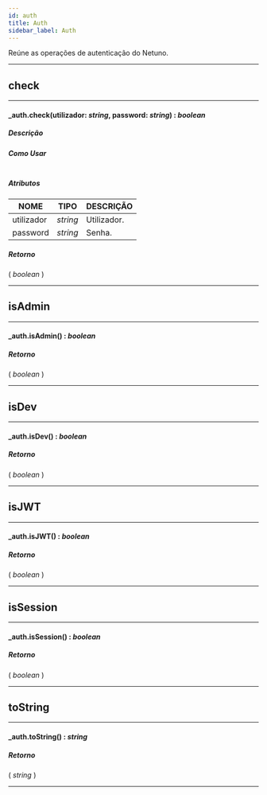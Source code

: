 ```yaml
---
id: auth
title: Auth
sidebar_label: Auth
---
```


Reúne as operações de autenticação do Netuno.

---

## check

---

#### _auth.check(utilizador: _string_, password: _string_) : _boolean_
##### Descrição



##### Como Usar

```javascript

```

##### Atributos

| NOME | TIPO | DESCRIÇÃO |
|---|---|---|
| utilizador | _string_ | Utilizador. |
| password | _string_ | Senha. |

##### Retorno

( _boolean_ )



---

## isAdmin

---

#### _auth.isAdmin() : _boolean_
##### Retorno

( _boolean_ )


---

## isDev

---

#### _auth.isDev() : _boolean_
##### Retorno

( _boolean_ )


---

## isJWT

---

#### _auth.isJWT() : _boolean_
##### Retorno

( _boolean_ )


---

## isSession

---

#### _auth.isSession() : _boolean_
##### Retorno

( _boolean_ )


---

## toString

---

#### _auth.toString() : _string_
##### Retorno

( _string_ )


---

